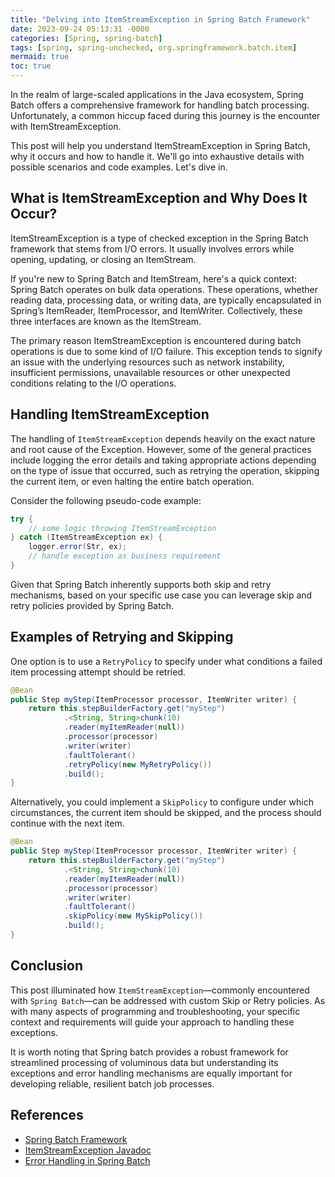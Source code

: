 ```yaml
---
title: "Delving into ItemStreamException in Spring Batch Framework"
date: 2023-09-24 05:13:31 -0000
categories: [Spring, spring-batch]
tags: [spring, spring-unchecked, org.springframework.batch.item]
mermaid: true
toc: true
---
```



In the realm of large-scaled applications in the Java ecosystem, Spring Batch offers a comprehensive framework for handling batch processing. Unfortunately, a common hiccup faced during this journey is the encounter with ItemStreamException.

This post will help you understand ItemStreamException in Spring Batch, why it occurs and how to handle it. We'll go into exhaustive details with possible scenarios and code examples. Let's dive in.

## What is ItemStreamException and Why Does It Occur?

ItemStreamException is a type of checked exception in the Spring Batch framework that stems from I/O errors. It usually involves errors while opening, updating, or closing an ItemStream.

If you're new to Spring Batch and ItemStream, here's a quick context: Spring Batch operates on bulk data operations. These operations, ​whether reading data, processing data, or writing data, are typically encapsulated in Spring’s ItemReader, ItemProcessor, and ItemWriter. Collectively, these three interfaces are known as the ItemStream.

The primary reason ItemStreamException is encountered during batch operations is due to some kind of I/O failure. This exception tends to signify an issue with the underlying resources such as network instability, insufficient permissions, unavailable resources or other unexpected conditions relating to the I/O operations.

## Handling ItemStreamException

The handling of `ItemStreamException` depends heavily on the exact nature and root cause of the Exception. However, some of the general practices include logging the error details and taking appropriate actions depending on the type of issue that occurred, such as retrying the operation, skipping the current item, or even halting the entire batch operation.

Consider the following pseudo-code example:

```java
try {
    // some logic throwing ItemStreamException
} catch (ItemStreamException ex) {
    logger.error(Str, ex);
    // handle exception as business requirement
}
```

Given that Spring Batch inherently supports both skip and retry mechanisms, based on your specific use case you can leverage skip and retry policies provided by Spring Batch.

## Examples of Retrying and Skipping

One option is to use a `RetryPolicy` to specify under what conditions a failed item processing attempt should be retried.

```java
@Bean
public Step myStep(ItemProcessor processor, ItemWriter writer) {
    return this.stepBuilderFactory.get("myStep")
            .<String, String>chunk(10)
            .reader(myItemReader(null))
            .processor(processor)
            .writer(writer)
            .faultTolerant()
            .retryPolicy(new MyRetryPolicy())
            .build();
}
```

Alternatively, you could implement a `SkipPolicy` to configure under which circumstances, the current item should be skipped, and the process should continue with the next item.

```java
@Bean
public Step myStep(ItemProcessor processor, ItemWriter writer) {
    return this.stepBuilderFactory.get("myStep")
            .<String, String>chunk(10)
            .reader(myItemReader(null))
            .processor(processor)
            .writer(writer)
            .faultTolerant()
            .skipPolicy(new MySkipPolicy())
            .build();
}
```

## Conclusion

This post illuminated how `ItemStreamException`—commonly encountered with `Spring Batch`—can be addressed with custom Skip or Retry policies. As with many aspects of programming and troubleshooting, your specific context and requirements will guide your approach to handling these exceptions.

It is worth noting that Spring batch provides a robust framework for streamlined processing of voluminous data but understanding its exceptions and error handling mechanisms are equally important for developing reliable, resilient batch job processes.

## References

- [Spring Batch Framework](https://spring.io/projects/spring-batch)
- [ItemStreamException Javadoc](https://docs.spring.io/spring-batch/trunk/apidocs/org/springframework/batch/item/ItemStreamException.html)
- [Error Handling in Spring Batch](https://docs.spring.io/spring-batch/docs/current/reference/html/step.html)
